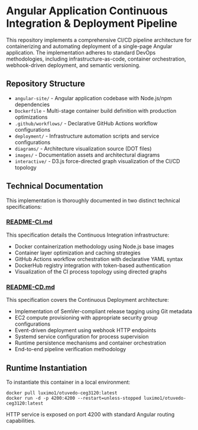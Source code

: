 # Angular Application Continuous Integration & Deployment Pipeline

This repository implements a comprehensive CI/CD pipeline architecture for containerizing and automating deployment of a single-page Angular application. The implementation adheres to standard DevOps methodologies, including infrastructure-as-code, container orchestration, webhook-driven deployment, and semantic versioning.

## Repository Structure

- `angular-site/` - Angular application codebase with Node.js/npm dependencies
- `Dockerfile` - Multi-stage container build definition with production optimizations
- `.github/workflows/` - Declarative GitHub Actions workflow configurations
- `deployment/` - Infrastructure automation scripts and service configurations
- `diagrams/` - Architecture visualization source (DOT files)
- `images/` - Documentation assets and architectural diagrams
- `interactive/` - D3.js force-directed graph visualization of the CI/CD topology

## Technical Documentation

This implementation is thoroughly documented in two distinct technical specifications:

### [README-CI.md](https://github.com/WSU-kduncan/ceg3120-cicd-Luximo/blob/main/README-CI.md)

This specification details the Continuous Integration infrastructure:
- Docker containerization methodology using Node.js base images
- Container layer optimization and caching strategies
- GitHub Actions workflow orchestration with declarative YAML syntax
- DockerHub registry integration with token-based authentication
- Visualization of the CI process topology using directed graphs

### [README-CD.md](https://github.com/WSU-kduncan/ceg3120-cicd-Luximo/blob/main/README-CD.md)

This specification covers the Continuous Deployment architecture:
- Implementation of SemVer-compliant release tagging using Git metadata
- EC2 compute provisioning with appropriate security group configurations
- Event-driven deployment using webhook HTTP endpoints
- Systemd service configuration for process supervision
- Runtime persistence mechanisms and container orchestration
- End-to-end pipeline verification methodology

## Runtime Instantiation

To instantiate this container in a local environment:
```
docker pull luximo1/otuvedo-ceg3120:latest
docker run -d -p 4200:4200 --restart=unless-stopped luximo1/otuvedo-ceg3120:latest
```

HTTP service is exposed on port 4200 with standard Angular routing capabilities.
